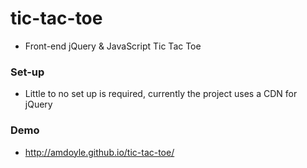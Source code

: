 # tic-tac-toe
* Front-end jQuery &amp; JavaScript Tic Tac Toe 

### Set-up
* Little to no set up is required, currently the project uses a CDN for jQuery

### Demo
* http://amdoyle.github.io/tic-tac-toe/

